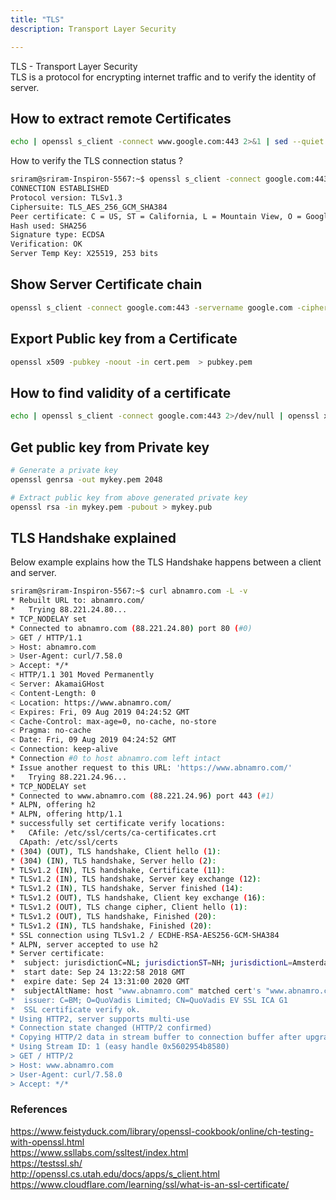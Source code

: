 ```yaml
---
title: "TLS"
description: Transport Layer Security

---
```


TLS - Transport Layer Security  
TLS is a protocol for encrypting internet traffic and to verify the identity of server.

## How to extract remote Certificates

```sh
echo | openssl s_client -connect www.google.com:443 2>&1 | sed --quiet '/-BEGIN CERTIFICATE-/,/-END CERTIFICATE-/p' > google.crt
```

How to verify the TLS connection status ?

```sh
sriram@sriram-Inspiron-5567:~$ openssl s_client -connect google.com:443 -servername google.com -cipher ALL -brief
CONNECTION ESTABLISHED
Protocol version: TLSv1.3
Ciphersuite: TLS_AES_256_GCM_SHA384
Peer certificate: C = US, ST = California, L = Mountain View, O = Google LLC, CN = *.google.com
Hash used: SHA256
Signature type: ECDSA
Verification: OK
Server Temp Key: X25519, 253 bits
```

## Show Server Certificate chain

```sh
openssl s_client -connect google.com:443 -servername google.com -cipher ALL -showcerts
```

## Export Public key from a Certificate

```sh
openssl x509 -pubkey -noout -in cert.pem  > pubkey.pem
```

## How to find validity of a certificate

```sh
echo | openssl s_client -connect google.com:443 2>/dev/null | openssl x509 -noout -dates
```

## Get public key from Private key

```sh
# Generate a private key
openssl genrsa -out mykey.pem 2048

# Extract public key from above generated private key
openssl rsa -in mykey.pem -pubout > mykey.pub
```

## TLS Handshake explained

Below example explains how the TLS Handshake happens between a client and server.

```sh
sriram@sriram-Inspiron-5567:~$ curl abnamro.com -L -v
* Rebuilt URL to: abnamro.com/
*   Trying 88.221.24.80...
* TCP_NODELAY set
* Connected to abnamro.com (88.221.24.80) port 80 (#0)
> GET / HTTP/1.1
> Host: abnamro.com
> User-Agent: curl/7.58.0
> Accept: */*
< HTTP/1.1 301 Moved Permanently
< Server: AkamaiGHost
< Content-Length: 0
< Location: https://www.abnamro.com/
< Expires: Fri, 09 Aug 2019 04:24:52 GMT
< Cache-Control: max-age=0, no-cache, no-store
< Pragma: no-cache
< Date: Fri, 09 Aug 2019 04:24:52 GMT
< Connection: keep-alive
* Connection #0 to host abnamro.com left intact
* Issue another request to this URL: 'https://www.abnamro.com/'
*   Trying 88.221.24.96...
* TCP_NODELAY set
* Connected to www.abnamro.com (88.221.24.96) port 443 (#1)
* ALPN, offering h2
* ALPN, offering http/1.1
* successfully set certificate verify locations:
*   CAfile: /etc/ssl/certs/ca-certificates.crt
  CApath: /etc/ssl/certs
* (304) (OUT), TLS handshake, Client hello (1):
* (304) (IN), TLS handshake, Server hello (2):
* TLSv1.2 (IN), TLS handshake, Certificate (11):
* TLSv1.2 (IN), TLS handshake, Server key exchange (12):
* TLSv1.2 (IN), TLS handshake, Server finished (14):
* TLSv1.2 (OUT), TLS handshake, Client key exchange (16):
* TLSv1.2 (OUT), TLS change cipher, Client hello (1):
* TLSv1.2 (OUT), TLS handshake, Finished (20):
* TLSv1.2 (IN), TLS handshake, Finished (20):
* SSL connection using TLSv1.2 / ECDHE-RSA-AES256-GCM-SHA384
* ALPN, server accepted to use h2
* Server certificate:
*  subject: jurisdictionC=NL; jurisdictionST=NH; jurisdictionL=Amsterdam; businessCategory=Private Organization; serialNumber=34334259; C=NL; ST=NH; L=Amsterdam; O=ABN AMRO Bank N.V.; OU=Internet Banking; CN=www.abnamro.com
*  start date: Sep 24 13:22:58 2018 GMT
*  expire date: Sep 24 13:31:00 2020 GMT
*  subjectAltName: host "www.abnamro.com" matched cert's "www.abnamro.com"
*  issuer: C=BM; O=QuoVadis Limited; CN=QuoVadis EV SSL ICA G1
*  SSL certificate verify ok.
* Using HTTP2, server supports multi-use
* Connection state changed (HTTP/2 confirmed)
* Copying HTTP/2 data in stream buffer to connection buffer after upgrade: len=0
* Using Stream ID: 1 (easy handle 0x5602954b8580)
> GET / HTTP/2
> Host: www.abnamro.com
> User-Agent: curl/7.58.0
> Accept: */*
```

### References

https://www.feistyduck.com/library/openssl-cookbook/online/ch-testing-with-openssl.html  
https://www.ssllabs.com/ssltest/index.html  
https://testssl.sh/  
http://openssl.cs.utah.edu/docs/apps/s_client.html  
https://www.cloudflare.com/learning/ssl/what-is-an-ssl-certificate/  
